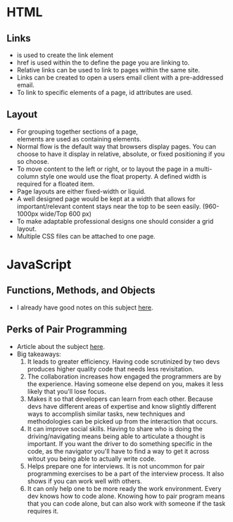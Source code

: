 # HTML

## Links
- <a></a> is used to create the link element
- href is used within the <a> to define the page you are linking to.
- Relative links can be used to link to pages within the same site.
- Links can be created to open a users email client with a pre-addressed email.
- To link to specific elements of a page, id attributes are used.

## Layout
- For grouping together sections of a page, <div> elements are used as containing elements.
- Normal flow is the default way that browsers display pages. You can choose to have it display in relative, absolute, or fixed positioning if you so choose.
- To move content to the left or right, or to layout the page in a multi-column style one would use the float property. A defined width is required for a floated item.
- Page layouts are either fixed-width or liquid.
- A well designed page would be kept at a width that allows for important/relevant content stays near the top to be seen easily. (960-1000px wide/Top 600 px)
- To make adaptable professional designs one should consider a grid layout.
- Multiple CSS files can be attached to one page.

# JavaScript

## Functions, Methods, and Objects
- I already have good notes on this subject [here](read_07.md).

## Perks of Pair Programming
- Article about the subject [here](https://www.codefellows.org/blog/6-reasons-for-pair-programming/).
- Big takeaways:
  1. It leads to greater efficiency. Having code scrutinized by two devs produces higher quality code that needs less revisitation.
  2. The collaboration increases how engaged the programmers are by the experience. Having someone else depend on you, makes it less likely that you'll lose focus.
  3. Makes it so that developers can learn from each other. Because devs have different areas of expertise and know slightly different ways to accomplish similar tasks, new techniques and methodologies can be picked up from the interaction that occurs.
  4. It can improve social skills. Having to share who is doing the driving/navigating means being able to articulate a thought is important. If you want the driver to do something specific in the code, as the navigator you'll have to find a way to get it across witout you being able to actually write code.
  5. Helps prepare one for interviews. It is not uncommon for pair programming exercises to be a part of the interview process. It also shows if you can work well with others.
  6. It can only help one to be more ready the work environment. Every dev knows how to code alone. Knowing how to pair program means that you can code alone, but can also work with someone if the task requires it.